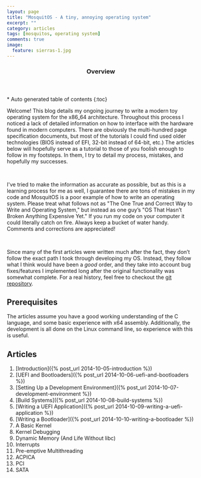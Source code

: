 ```yaml
---
layout: page
title: "MosquitOS - A tiny, annoying operating system"
excerpt: ""
category: articles
tags: [mosquitos, operating system]
comments: true
image:
  feature: sierras-1.jpg
---
```



<section id="table-of-contents" class="toc">
  <header>
    <h3>Overview</h3>
  </header>
  <div id="drawer" markdown="1">
*  Auto generated table of contents
{:toc}
  </div>
</section>



Welcome! This blog details my ongoing journey to write a modern toy operating system for the x86\_64 architecture. Throughout this process I noticed a lack of detailed information on how to interface with the hardware found in modern computers. There are obviously the multi-hundred page specification documents, but most of the tutorials I could find used older technologies (BIOS instead of EFI, 32-bit instead of 64-bit, etc.) The articles below will hopefully serve as a tutorial to those of you foolish enough to follow in my footsteps. In them, I try to detail my process, mistakes, and hopefully my successes.

 

I've tried to make the information as accurate as possible, but as this is a learning process for me as well, I guarantee there are tons of mistakes in my code and MosquitOS is a poor example of how to write an operating system. Please treat what follows not as "The One True and Correct Way to Write and Operating System," but instead as one guy’s "OS That Hasn’t Broken Anything Expensive Yet." If you run my code on your computer it could literally catch on fire. Always keep a bucket of water handy. Comments and corrections are appreciated!

 

Since many of the first articles were written much after the fact, they don’t follow the exact path I took through developing my OS. Instead, they follow what I think would have been a *good* order, and they take into account bug fixes/features I implemented long after the original functionality was somewhat complete. For a real history, feel free to checkout the [git repository](https://github.com/kmmoore/mosquitos).




Prerequisites
-------------

The articles assume you have a good working understanding of the C language, and some basic experience with x64 assembly. Additionally, the development is all done on the Linux command line, so experience with this is useful.


Articles
--------

1.  [Introduction]({% post_url 2014-10-05-introduction %})
2.  [UEFI and Bootloaders]({% post_url 2014-10-06-uefi-and-bootloaders %})
3.  [Setting Up a Development Environment]({% post_url 2014-10-07-development-environment %})
4.  [Build Systems]({% post_url 2014-10-08-build-systems %})
5.  [Writing a UEFI Application]({% post_url 2014-10-09-writing-a-uefi-application %})
6.  [Writing a Bootloader]({% post_url 2014-10-10-writing-a-bootloader %})
7.  A Basic Kernel
8.  Kernel Debugging
9.  Dynamic Memory (And Life Without libc)
10. Interrupts
11. Pre-emptive Multithreading
12. ACPICA
13. PCI
14. SATA
